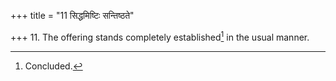 +++
title = "11 सिद्धमिष्टिः सन्तिष्ठते"

+++
11. The offering stands completely established[^1] in the usual manner.  

[^1]: Concluded.
